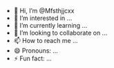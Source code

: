 - 👋 Hi, I’m @Mfsthjjcxx
- 👀 I’m interested in ...
- 🌱 I’m currently learning ...
- 💞️ I’m looking to collaborate on ...
- 📫 How to reach me ...
- 😄 Pronouns: ...
- ⚡ Fun fact: ...

<!---
Mfsthjjcxx/Mfsthjjcxx is a ✨ special ✨ repository because its `README.md` (this file) appears on your GitHub profile.
You can click the Preview link to take a look at your changes.
--->
